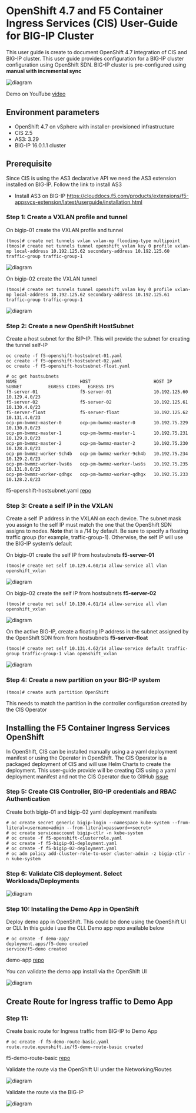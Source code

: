 # OpenShift 4.7 and F5 Container Ingress Services (CIS) User-Guide for BIG-IP Cluster

This user guide is create to document OpenShift 4.7 integration of CIS and BIG-IP cluster. This user guide provides configuration for a BIG-IP cluster configuration using OpenShift SDN. BIG-IP cluster is pre-configured using **manual with incremental sync**

![diagram](https://github.com/mdditt2000/openshift-4-7/blob/master/cluster/diagram/2021-07-06_13-18-55.png)

Demo on YouTube [video]()

## Environment parameters

* OpenShift 4.7 on vSphere with installer-provisioned infrastructure
* CIS 2.5
* AS3: 3.29
* BIG-IP 16.0.1.1 cluster

## Prerequisite

Since CIS is using the AS3 declarative API we need the AS3 extension installed on BIG-IP. Follow the link to install AS3
 
* Install AS3 on BIG-IP
https://clouddocs.f5.com/products/extensions/f5-appsvcs-extension/latest/userguide/installation.html

### Step 1: Create a VXLAN profile and tunnel

On bigip-01 create the VXLAN profile and tunnel

```
(tmos)# create net tunnels vxlan vxlan-mp flooding-type multipoint
(tmos)# create net tunnels tunnel openshift_vxlan key 0 profile vxlan-mp local-address 10.192.125.62 secondary-address 10.192.125.60 traffic-group traffic-group-1
```
![diagram](https://github.com/mdditt2000/openshift-4-7/blob/master/cluster/diagram/2021-07-06_13-07-43.png)

On bigip-02 create the VXLAN tunnel

```
(tmos)# create net tunnels tunnel openshift_vxlan key 0 profile vxlan-mp local-address 10.192.125.62 secondary-address 10.192.125.61 traffic-group traffic-group-1
```
![diagram](https://github.com/mdditt2000/openshift-4-7/blob/master/cluster/diagram/2021-07-06_13-08-24.png)

### Step 2: Create a new OpenShift HostSubnet

Create a host subnet for the BIP-IP. This will provide the subnet for creating the tunnel self-IP

    oc create -f f5-openshift-hostsubnet-01.yaml
    oc create -f f5-openshift-hostsubnet-02.yaml
    oc create -f f5-openshift-hostsubnet-float.yaml

```
# oc get hostsubnets
NAME                        HOST                        HOST IP         SUBNET          EGRESS CIDRS   EGRESS IPS
f5-server-01                f5-server-01                10.192.125.60   10.129.4.0/23
f5-server-02                f5-server-02                10.192.125.61   10.130.4.0/23
f5-server-float             f5-server-float             10.192.125.62   10.131.4.0/23
ocp-pm-bwmmz-master-0       ocp-pm-bwmmz-master-0       10.192.75.229   10.130.0.0/23
ocp-pm-bwmmz-master-1       ocp-pm-bwmmz-master-1       10.192.75.231   10.129.0.0/23
ocp-pm-bwmmz-master-2       ocp-pm-bwmmz-master-2       10.192.75.230   10.128.0.0/23
ocp-pm-bwmmz-worker-9ch4b   ocp-pm-bwmmz-worker-9ch4b   10.192.75.234   10.129.2.0/23
ocp-pm-bwmmz-worker-lws6s   ocp-pm-bwmmz-worker-lws6s   10.192.75.235   10.131.0.0/23
ocp-pm-bwmmz-worker-qdhgx   ocp-pm-bwmmz-worker-qdhgx   10.192.75.233   10.128.2.0/23
```

f5-openshift-hostsubnet.yaml [repo](https://github.com/mdditt2000/openshift-4-7/tree/master/cluster/cis)

### Step 3: Create a self IP in the VXLAN

Create a self IP address in the VXLAN on each device. The subnet mask you assign to the self IP must match the one that the OpenShift SDN assigns to nodes. **Note** that is a /14 by default. Be sure to specify a floating traffic group (for example, traffic-group-1). Otherwise, the self IP will use the BIG-IP system’s default

On bigip-01 create the self IP from hostsubnets **f5-server-01**
```
(tmos)# create net self 10.129.4.60/14 allow-service all vlan openshift_vxlan
```
![diagram](https://github.com/mdditt2000/openshift-4-7/blob/master/cluster/diagram/2021-07-06_13-49-15.png)

On bigip-02 create the self IP from hostsubnets **f5-server-02**
```
(tmos)# create net self 10.130.4.61/14 allow-service all vlan openshift_vxlan
```
![diagram](https://github.com/mdditt2000/openshift-4-7/blob/master/cluster/diagram/2021-07-06_13-50-21.png)

On the active BIG-IP, create a floating IP address in the subnet assigned by the OpenShift SDN from from hostsubnets **f5-server-float**
```
(tmos)# create net self 10.131.4.62/14 allow-service default traffic-group traffic-group-1 vlan openshift_vxlan
```
![diagram](https://github.com/mdditt2000/openshift-4-7/blob/master/cluster/diagram/2021-07-06_14-12-10.png)

### Step 4: Create a new partition on your BIG-IP system

    (tmos)# create auth partition OpenShift

This needs to match the partition in the controller configuration created by the CIS Operator

## Installing the F5 Container Ingress Services OpenShift

In OpenShift, CIS can be installed manually using a a yaml deployment manifest or using the Operator in OpenShift. The CIS Operator is a packaged deployment of CIS and will use Helm Charts to create the deployment. This user-guide provide will be creating CIS using a yaml deployment manifest and not the CIS Operator due to GitHub [issue](https://github.com/F5Networks/k8s-bigip-ctlr/issues/1813)

### Step 5: Create CIS Controller, BIG-IP credentials and RBAC Authentication

Create both bigip-01 and bigip-02 yaml deployment manifests

```
# oc create secret generic bigip-login --namespace kube-system --from-literal=username=admin --from-literal=password=<secret>
# oc create serviceaccount bigip-ctlr -n kube-system
# oc create -f f5-openshift-clusterrole.yaml
# oc create -f f5-bigip-01-deployment.yaml
# oc create -f f5-bigip-02-deployment.yaml
# oc adm policy add-cluster-role-to-user cluster-admin -z bigip-ctlr -n kube-system
```

### Step 6: Validate CIS deployment. Select Workloads/Deployments

![diagram](https://github.com/mdditt2000/openshift-4-7/blob/master/cluster/diagram/2021-07-07_15-30-56.png)

### Step 10: Installing the Demo App in OpenShift

Deploy demo app in OpenShift. This could be done using the OpenShift UI or CLI. In this guide i use the CLI. Demo app repo available below 

```
# oc create -f demo-app/
deployment.apps/f5-demo created
service/f5-demo created
```
demo-app [repo](https://github.com/mdditt2000/openshift-4-7/tree/master/standalone/demo-app)

You can validate the demo app install via the OpenShift UI

![diagram](https://github.com/mdditt2000/openshift-4-7/blob/master/standalone/diagram/2021-06-30_11-39-52.png)

## Create Route for Ingress traffic to Demo App

### Step 11:

Create basic route for Ingress traffic from BIG-IP to Demo App 

```
# oc create -f f5-demo-route-basic.yaml
route.route.openshift.io/f5-demo-route-basic created
```

f5-demo-route-basic [repo](https://github.com/mdditt2000/openshift-4-7/tree/master/standalone/route)

Validate the route via the OpenShift UI under the Networking/Routes

![diagram](https://github.com/mdditt2000/openshift-4-7/blob/master/standalone/diagram/2021-06-30_13-59-43.png)

Validate the route via the BIG-IP

![diagram](https://github.com/mdditt2000/openshift-4-7/blob/master/standalone/diagram/2021-06-30_14-00-53.png)